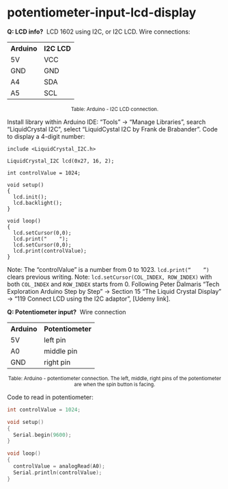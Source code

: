 # potentiometer-input-lcd-display
**Q: LCD info?**  
LCD 1602 using I2C, or I2C LCD. Wire connections:

<center>
<table>
<tr>
  <th>Arduino</th>
  <th>I2C LCD</th>
</tr>
<tr>
  <td>5V</td>
  <td>VCC</td>
</tr>
<tr>
  <td>GND</td>
  <td>GND</td>
</tr>
<tr>
  <td>A4</td>
  <td>SDA</td>
</tr>
<tr>
  <td>A5</td>
  <td>SCL</td>
</tr>
</table>
</center>

<center><small>
Table: Arduino - I2C LCD connection.
</small></center>

Install library within Arduino IDE: “Tools” -> “Manage Libraries”, search “LiquidCrystal I2C”, select “LiquidCystal I2C by Frank de Brabander”. Code to display a 4-digit number:
```
include <LiquidCrystal_I2C.h>

LiquidCrystal_I2C lcd(0x27, 16, 2);

int controlValue = 1024;

void setup() 
{
  lcd.init();
  lcd.backlight();
}

void loop()
{
  lcd.setCursor(0,0);
  lcd.print("    ");
  lcd.setCursor(0,0);
  lcd.print(controlValue);
}
```

Note: The “controlValue” is a number from 0 to 1023. `lcd.print(“    ”)` clears previous writing. Note: `lcd.setCursor(COL_INDEX, ROW_INDEX)` with both `COL_INDEX` and `ROW_INDEX` starts from 0. 
Following Peter Dalmaris “Tech Exploration Arduino Step by Step” -> Section 15 “The Liquid Crystal Display” -> “119 Connect LCD using the I2C adaptor”, [Udemy link].

**Q: Potentiometer input?** 
Wire connection
<center>
<table>
<tr>
  <th>Arduino</th>
  <th>Potentiometer</th>
</tr>
<tr>
  <td>5V</td>
  <td>left pin</td>
</tr>
<tr>
  <td>A0</td>
  <td>middle pin</td>
</tr>
<tr>
  <td>GND</td>
  <td>right pin</td>
</tr>
</table>
</center>

<center><small>
Table: Arduino - potentiometer connection. The left, middle, right pins of the potentiometer are when the spin button is facing.
</small></center>

Code to read in potentiometer:
```c
int controlValue = 1024;

void setup() 
{
  Serial.begin(9600);
}

void loop()
{
  controlValue = analogRead(A0);
  Serial.println(controlValue);
}
```